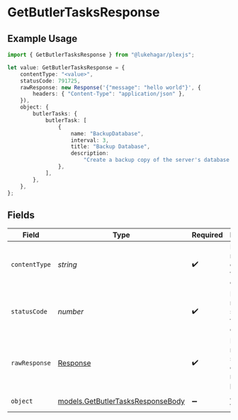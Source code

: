 # GetButlerTasksResponse

## Example Usage

```typescript
import { GetButlerTasksResponse } from "@lukehagar/plexjs";

let value: GetButlerTasksResponse = {
    contentType: "<value>",
    statusCode: 791725,
    rawResponse: new Response('{"message": "hello world"}', {
        headers: { "Content-Type": "application/json" },
    }),
    object: {
        butlerTasks: {
            butlerTask: [
                {
                    name: "BackupDatabase",
                    interval: 3,
                    title: "Backup Database",
                    description:
                        "Create a backup copy of the server's database in the configured backup directory",
                },
            ],
        },
    },
};
```

## Fields

| Field                                                                        | Type                                                                         | Required                                                                     | Description                                                                  |
| ---------------------------------------------------------------------------- | ---------------------------------------------------------------------------- | ---------------------------------------------------------------------------- | ---------------------------------------------------------------------------- |
| `contentType`                                                                | *string*                                                                     | :heavy_check_mark:                                                           | HTTP response content type for this operation                                |
| `statusCode`                                                                 | *number*                                                                     | :heavy_check_mark:                                                           | HTTP response status code for this operation                                 |
| `rawResponse`                                                                | [Response](https://developer.mozilla.org/en-US/docs/Web/API/Response)        | :heavy_check_mark:                                                           | Raw HTTP response; suitable for custom response parsing                      |
| `object`                                                                     | [models.GetButlerTasksResponseBody](../models/getbutlertasksresponsebody.md) | :heavy_minus_sign:                                                           | All butler tasks                                                             |